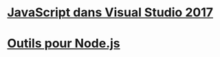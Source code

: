 # [JavaScript dans Visual Studio 2017](javascript/javascript-in-vs-2017.md)
# [Outils pour Node.js](/visualstudio/javascript/tutorial-nodejs)
